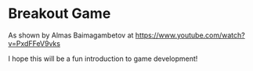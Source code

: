 # Breakout Game
As shown by Almas Baimagambetov at https://www.youtube.com/watch?v=PxdFFeV9vks

I hope this will be a fun introduction to game development!